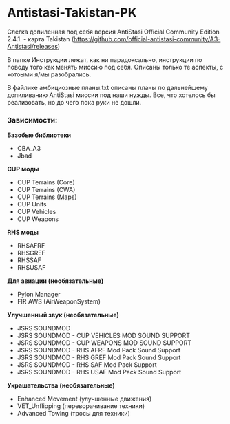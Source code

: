 # Antistasi-Takistan-PK
Слегка допиленная под себя версия AntiStasi Official Community Edition 2.4.1. - карта Takistan
(https://github.com/official-antistasi-community/A3-Antistasi/releases)

В папке Инструкции лежат, как ни парадоксально, инструкции по поводу того как менять миссию под себя. Описаны только те аспекты, с котоыми я/мы разобрались.

В файлике амбициозные планы.txt описаны планы по дальнейшему допиливанию AntiStasi миссии под наши нужды. Все, что хотелось бы реализовать, но до чего пока руки не дошли.

### Зависимости:

**Базобые библиотеки**
- CBA_A3
- Jbad

**СUP моды**
- CUP Terrains (Core)
- CUP Terrains (CWA)
- CUP Terrains (Maps)
- CUP Units
- CUP Vehicles
- CUP Weapons

**RHS моды**
- RHSAFRF
- RHSGREF
- RHSSAF
- RHSUSAF

**Для авиации (необязательные)**
- Pylon Manager
- FIR AWS (AirWeaponSystem)

**Улучшенный звук (необязательные)**
- JSRS SOUNDMOD
- JSRS SOUNDMOD - CUP VEHICLES MOD SOUND SUPPORT
- JSRS SOUNDMOD - CUP WEAPONS MOD SOUND SUPPORT
- JSRS SOUNDMOD - RHS  AFRF Mod Pack Sound Support
- JSRS SOUNDMOD - RHS GREF Mod Pack Sound Support
- JSRS SOUNDMOD - RHS SAF Mod Pack Support
- JSRS SOUNDMOD - RHS USAF Mod Pack Sound Support

**Украшательства (необязательные)**
- Enhanced Movement (улучшенные движения)
- VET_Unflipping (переворачивание техники)
- Advanced Towing (тросы для техники)
